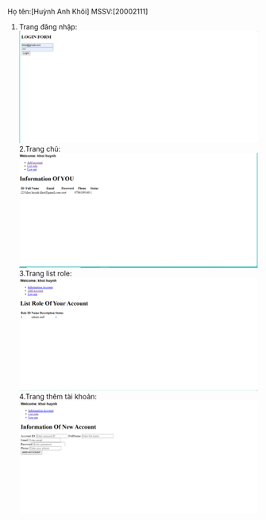 Họ tên:[Huỳnh Anh Khôi]
MSSV:[20002111]
1. Trang đăng nhập:
   ![Login](img/login.png)
2.Trang chủ:
   ![Trangchu](img/trangchu.png)
3.Trang list role:
 ![ListRole](img/listRolePage.png)
4.Trang thêm tài khoản:
 ![AddAccount](img/addAccount.png)
